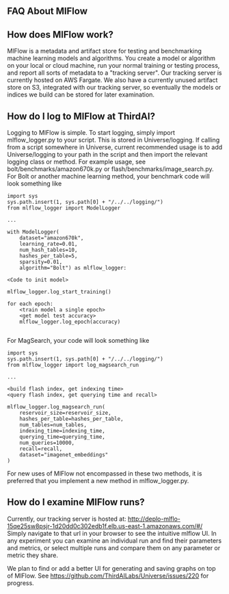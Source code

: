 ## FAQ About MlFlow

## How does MlFlow work?
MlFlow is a metadata and artifact store for testing and benchmarking machine
learning models and algorithms. You create a model or algorithm on your 
local or cloud machine, run your normal training or testing process, and 
report all sorts of metadata to a "tracking server". Our tracking server
is currently hosted on AWS Fargate. We also have a currently unused artifact
store on S3, integrated with our tracking server, so eventually the models
or indices we build can be stored for later examination.


## How do I log to MlFlow at ThirdAI?
Logging to MlFlow is simple. To start logging, simply import mlflow_logger.py to your script.
This is stored in Universe/logging. If calling from a script somewhere in 
Universe, current recommended usage is to add Universe/logging to your path
in the script and then import the relevant logging class or method. 
For example usage, see bolt/benchmarks/amazon670k.py or flash/benchmarks/image_search.py. 
For Bolt or another machine learning method, your benchmark code will look something like
```
import sys
sys.path.insert(1, sys.path[0] + "/../../logging/")
from mlflow_logger import ModelLogger

...

with ModelLogger(
    dataset="amazon670k",
    learning_rate=0.01,
    num_hash_tables=10,
    hashes_per_table=5,
    sparsity=0.01,
    algorithm="Bolt") as mlflow_logger:

<Code to init model>

mlflow_logger.log_start_training()

for each epoch:
    <train model a single epoch>
    <get model test accuracy>
    mlflow_logger.log_epoch(accuracy)


```
For MagSearch, your code will look something like
```
import sys
sys.path.insert(1, sys.path[0] + "/../../logging/")
from mlflow_logger import log_magsearch_run

...

<build flash index, get indexing time>
<query flash index, get querying time and recall>

mlflow_logger.log_magsearch_run(
    reservoir_size=reservoir_size,
    hashes_per_table=hashes_per_table,
    num_tables=num_tables,
    indexing_time=indexing_time,
    querying_time=querying_time,
    num_queries=10000,
    recall=recall,
    dataset="imagenet_embeddings"
)

```
For new uses of MlFlow not encompassed in these two methods,
it is preferred that you implement a new method in mlflow_logger.py.

## How do I examine MlFlow runs?
Currently, our tracking server is hosted at:
http://deplo-mlflo-15qe25sw8psjr-1d20dd0c302edb1f.elb.us-east-1.amazonaws.com/#/
Simply navigate to that url in your browser to see the intuitive mlflow UI. In 
any experiment you can examine an individual run and find their parameters
and metrics, or select multiple runs and compare them on any parameter or metric 
they share.

We plan to find or add a better UI for generating and saving graphs on top of 
MlFlow. See https://github.com/ThirdAILabs/Universe/issues/220 for progress.